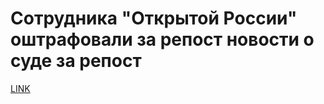 # Сотрудника "Открытой России" оштрафовали за репост новости о суде за репост



[LINK](https://varlamov.ru/2062310.html)